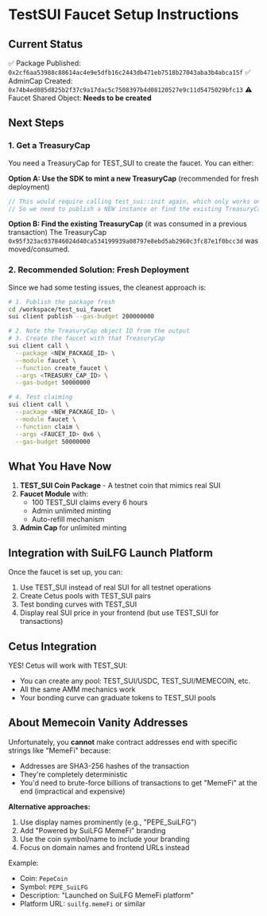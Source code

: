 # TestSUI Faucet Setup Instructions

## Current Status

✅ Package Published: `0x2cf6aa53988c88614ac4e9e5dfb16c2443db471eb7518b27043aba3b4abca15f`
✅ AdminCap Created: `0x74b4ed085d825b2f37c9a17dac5c7508397b4d08120527e9c11d5475029bfc13`
⚠️ Faucet Shared Object: **Needs to be created**

## Next Steps

### 1. Get a TreasuryCap

You need a TreasuryCap for TEST_SUI to create the faucet. You can either:

**Option A: Use the SDK to mint a new TreasuryCap** (recommended for fresh deployment)
```typescript
// This would require calling test_sui::init again, which only works on first publish
// So we need to publish a NEW instance or find the existing TreasuryCap
```

**Option B: Find the existing TreasuryCap** (it was consumed in a previous transaction)
The TreasuryCap `0x95f323ac037846024d40ca534199939a08797e8ebd5ab2960c3fc87e1f0bcc3d` was moved/consumed.

### 2. Recommended Solution: Fresh Deployment

Since we had some testing issues, the cleanest approach is:

```bash
# 1. Publish the package fresh
cd /workspace/test_sui_faucet
sui client publish --gas-budget 200000000

# 2. Note the TreasuryCap object ID from the output
# 3. Create the faucet with that TreasuryCap
sui client call \
  --package <NEW_PACKAGE_ID> \
  --module faucet \
  --function create_faucet \
  --args <TREASURY_CAP_ID> \
  --gas-budget 50000000

# 4. Test claiming
sui client call \
  --package <NEW_PACKAGE_ID> \
  --module faucet \
  --function claim \
  --args <FAUCET_ID> 0x6 \
  --gas-budget 50000000
```

## What You Have Now

1. **TEST_SUI Coin Package** - A testnet coin that mimics real SUI
2. **Faucet Module** with:
   - 100 TEST_SUI claims every 6 hours
   - Admin unlimited minting
   - Auto-refill mechanism
3. **Admin Cap** for unlimited minting

## Integration with SuiLFG Launch Platform

Once the faucet is set up, you can:
1. Use TEST_SUI instead of real SUI for all testnet operations
2. Create Cetus pools with TEST_SUI pairs
3. Test bonding curves with TEST_SUI
4. Display real SUI price in your frontend (but use TEST_SUI for transactions)

## Cetus Integration

YES! Cetus will work with TEST_SUI:
- You can create any pool: TEST_SUI/USDC, TEST_SUI/MEMECOIN, etc.
- All the same AMM mechanics work
- Your bonding curve can graduate tokens to TEST_SUI pools

## About Memecoin Vanity Addresses

Unfortunately, you **cannot** make contract addresses end with specific strings like "MemeFi" because:
- Addresses are SHA3-256 hashes of the transaction
- They're completely deterministic
- You'd need to brute-force billions of transactions to get "MemeFi" at the end (impractical and expensive)

**Alternative approaches:**
1. Use display names prominently (e.g., "PEPE_SuiLFG")
2. Add "Powered by SuiLFG MemeFi" branding
3. Use the coin symbol/name to include your branding
4. Focus on domain names and frontend URLs instead

Example:
- Coin: `PepeCoin` 
- Symbol: `PEPE_SuiLFG`
- Description: "Launched on SuiLFG MemeFi platform"
- Platform URL: `suilfg.memeFi` or similar
